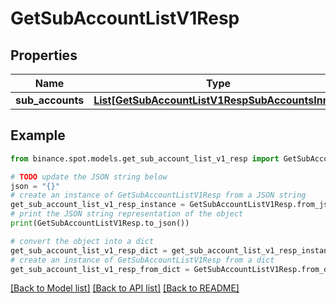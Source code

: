 # GetSubAccountListV1Resp


## Properties

Name | Type | Description | Notes
------------ | ------------- | ------------- | -------------
**sub_accounts** | [**List[GetSubAccountListV1RespSubAccountsInner]**](GetSubAccountListV1RespSubAccountsInner.md) |  | [optional] 

## Example

```python
from binance.spot.models.get_sub_account_list_v1_resp import GetSubAccountListV1Resp

# TODO update the JSON string below
json = "{}"
# create an instance of GetSubAccountListV1Resp from a JSON string
get_sub_account_list_v1_resp_instance = GetSubAccountListV1Resp.from_json(json)
# print the JSON string representation of the object
print(GetSubAccountListV1Resp.to_json())

# convert the object into a dict
get_sub_account_list_v1_resp_dict = get_sub_account_list_v1_resp_instance.to_dict()
# create an instance of GetSubAccountListV1Resp from a dict
get_sub_account_list_v1_resp_from_dict = GetSubAccountListV1Resp.from_dict(get_sub_account_list_v1_resp_dict)
```
[[Back to Model list]](../README.md#documentation-for-models) [[Back to API list]](../README.md#documentation-for-api-endpoints) [[Back to README]](../README.md)


